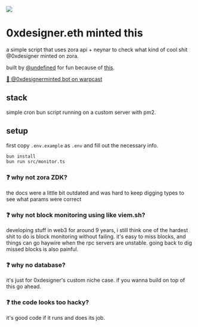 <img src='https://imagedelivery.net/BXluQx4ige9GuW0Ia56BHw/ae8ded7a-9b92-46ca-a19a-03f7014ac600/rectcrop3'/>

# 0xdesigner.eth minted this

a simple script that uses zora api + neynar to check what kind of cool shit @0xdesigner minted on zora.

built by [@undefined](https://warpcast.com/undefined) for fun because of [this](https://warpcast.com/0xdesigner/0x35c15faa).

[🔗 @0xdesignerminted bot on warpcast](https://warpcast.com/0xdesignerminted)

## stack

simple cron bun script running on a custom server with pm2.

## setup

first copy `.env.example` as `.env` and fill out the necessary info.

```sh
bun install
bun run src/monitor.ts
```

### ❓ why not zora ZDK?

the docs were a little bit outdated and was hard to keep digging types to see what params were correct

### ❓ why not block monitoring using like viem.sh?

developing stuff in web3 for around 9 years, i still think one of the hardest shit to do is block monitoring without failing. it's easy to miss blocks, and things can go haywire when the rpc servers are unstable. going back to dig missed blocks is also painful.

### ❓ why no database?

it's just for 0xdesigner's custom niche case. if you wanna build on top of this go ahead.

### ❓ the code looks too hacky?

it's good code if it runs and does its job.
